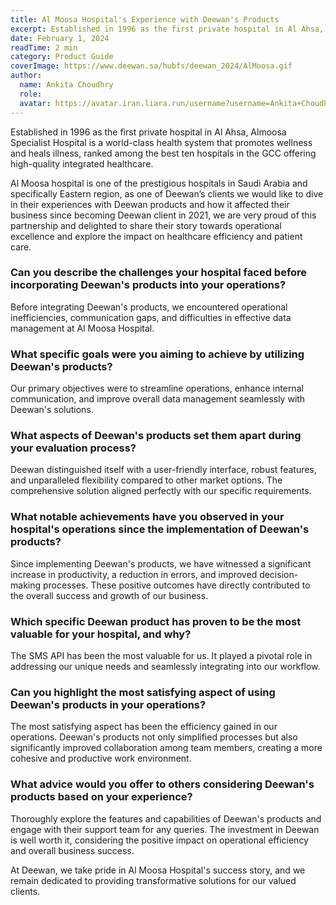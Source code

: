 ```yaml
---
title: Al Moosa Hospital's Experience with Deewan's Products
excerpt: Established in 1996 as the first private hospital in Al Ahsa, Almoosa Specialist Hospital is a world-class
date: February 1, 2024
readTime: 2 min
category: Product Guide
coverImage: https://www.deewan.sa/hubfs/deewan_2024/AlMoosa.gif
author:
  name: Ankita Choudhry
  role: 
  avatar: https://avatar.iran.liara.run/username?username=Ankita+Choudhry
---
```


Established in 1996 as the first private hospital in Al Ahsa, Almoosa Specialist Hospital is a world-class health system that promotes wellness and heals illness, ranked among the best ten hospitals in the GCC offering high-quality integrated healthcare.  
  
Al Moosa hospital is one of the prestigious hospitals in Saudi Arabia and specifically Eastern region, as one of Deewan’s clients we would like to dive in their experiences with Deewan products and how it affected their business since becoming Deewan client in 2021, we are very proud of this partnership and delighted to share their story towards operational excellence and explore the impact on healthcare efficiency and patient care.

### Can you describe the challenges your hospital faced before incorporating Deewan's products into your operations?

Before integrating Deewan's products, we encountered operational inefficiencies, communication gaps, and difficulties in effective data management at Al Moosa Hospital.

### What specific goals were you aiming to achieve by utilizing Deewan's products?

Our primary objectives were to streamline operations, enhance internal communication, and improve overall data management seamlessly with Deewan's solutions.

### What aspects of Deewan's products set them apart during your evaluation process?

Deewan distinguished itself with a user-friendly interface, robust features, and unparalleled flexibility compared to other market options. The comprehensive solution aligned perfectly with our specific requirements.

### What notable achievements have you observed in your hospital's operations since the implementation of Deewan's products?

Since implementing Deewan's products, we have witnessed a significant increase in productivity, a reduction in errors, and improved decision-making processes. These positive outcomes have directly contributed to the overall success and growth of our business.

### Which specific Deewan product has proven to be the most valuable for your hospital, and why?

The SMS API has been the most valuable for us. It played a pivotal role in addressing our unique needs and seamlessly integrating into our workflow.

### Can you highlight the most satisfying aspect of using Deewan's products in your operations?

The most satisfying aspect has been the efficiency gained in our operations. Deewan's products not only simplified processes but also significantly improved collaboration among team members, creating a more cohesive and productive work environment.

### What advice would you offer to others considering Deewan's products based on your experience?

Thoroughly explore the features and capabilities of Deewan's products and engage with their support team for any queries. The investment in Deewan is well worth it, considering the positive impact on operational efficiency and overall business success.

At Deewan, we take pride in Al Moosa Hospital's success story, and we remain dedicated to providing transformative solutions for our valued clients.